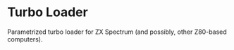 # Turbo Loader
Parametrized turbo loader for ZX Spectrum (and possibly, other Z80-based computers).
